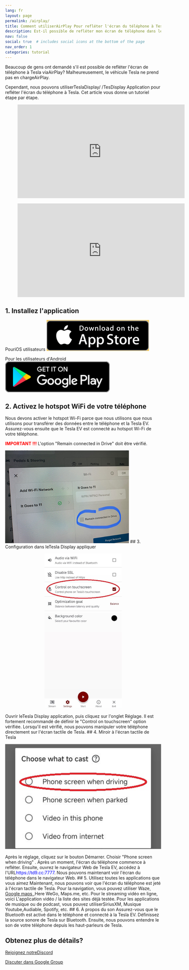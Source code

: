 ```yaml
---
lang: fr
layout: page
permalink: /airplay/
title: Comment utiliserAirPlay Pour refléter l'écran du téléphone à Tesla?
description: Est-il possible de refléter mon écran de téléphone dans le grand écran tactile de Tesla viaAirPlay?
nav: false
social: true  # includes social icons at the bottom of the page
nav_order: 1
categories: tutorial
---
```


Beaucoup de gens ont demandé s'il est possible de refléter l'écran de téléphone à Tesla viaAirPlay? Malheureusement, le véhicule Tesla ne prend pas en chargeAirPlay.

Cependant, nous pouvons utiliserTeslaDisplay/ /TesDisplay Application pour refléter l'écran du téléphone à Tesla. Cet article vous donne un tutoriel étape par étape.

<!-- blank line -->
<figure class= "video-container" >
  <iframe width= "540"  height= "303"  src= "https://www.youtube.com/embed/7gpRzQRM3uk"  frameborder= "0"  allowfullscreen= "true" > </iframe>
</figure>
<!-- blank line -->

<!-- blank line -->
<figure class= "video-container" >
  <iframe width= "540"  height= "303"  src= "https://www.youtube.com/embed/aocOKvVqriA"  frameborder= "0"  allowfullscreen= "true" > </iframe>
</figure>
<!-- blank line -->

## 1. Installez l'application

PouriOS utilisateurs
<a id = "appstore"  href = "https://apps.apple.com/app/tesdisplay-screen-mirror/id6469987744" >
<img src= "/assets/img/app-store-badge.png"  height= "100px" >
</a>

Pour les utilisateurs d'Android
<a id = "googleplay"  href = "https://play.google.com/store/apps/details?id=io.github.blackpill.tesladisplay&referrer=utm_source%3Dgithub%26utm_medium%3Dorganic" >
<img src= "/assets/img/google-play-badge.svg"  height= "100px" >
</a>

## 2. Activez le hotspot WiFi de votre téléphone
<p> Nous devons activer le hotspot Wi-Fi parce que nous utilisons que nous utilisons pour transférer des données entre le téléphone et la Tesla EV.
Assurez-vous ensuite que le Tesla EV est connecté au hotspot Wi-Fi de votre téléphone. </p>
<p><span style= "color: red" > <b> IMPORTANT !!! </b></span> L'option "Remain connected in Drive"  doit être vérifié. </p>
<img src= "/assets/img/wifi-connected.jpg"  height= "300px" >
## 3. Configuration dans leTesla Display appliquer
<p style= "text-align: center;" >
<img src= "/assets/img/settings-nav.jpg"  alt= "The settings of Tesla Display app"  height= "500px" >
</p>
Ouvrir leTesla Display application, puis cliquez sur l'onglet Réglage.
Il est fortement recommandé de définir le "Control on touchscreen"  option vérifiée. Lorsqu'il est vérifié, nous pouvons manipuler votre téléphone directement sur l'écran tactile de Tesla.
## 4. Miroir à l'écran tactile de Tesla
<p style= "text-align: center;" >
<img src= "/assets/img/phone-screen.jpg"  alt= "The start choice of Tesla Display app"  width= "540px" >
</p>
Après le réglage, cliquez sur le bouton Démarrer. Choisir "Phone screen when driving" . Après un moment, l'écran du téléphone commence à refléter.
Ensuite, ouvrez le navigateur Web de Tesla EV, accédez à l'URL<span style= "color:blue" >https://td9.cc:7777</span>. Nous pouvons maintenant voir l'écran du téléphone dans le navigateur Web.
## 5. Utilisez toutes les applications que vous aimez
Maintenant, nous pouvons voir que l'écran du téléphone est jeté à l'écran tactile de Tesla.
Pour la navigation, vous pouvez utiliser <un href = "/waze" >Waze</a>, <a href = "/gmap" > Google maps </a>,Here WeGo, Maps.me, etc.
Pour le streaming vidéo en ligne, voici <un href = "/sites" > L'application vidéo / la liste des sites </a> déjà testée.
Pour les applications de musique ou de podcast, vous pouvez utiliserSiriusXM, Musique Youtube,Audiable, Spotify, etc.
## 6. À propos du son
Assurez-vous que le Bluetooth est activé dans le téléphone et connecté à la Tesla EV.
Définissez la source sonore de Tesla sur Bluetooth.
Ensuite, nous pouvons entendre le son de votre téléphone depuis les haut-parleurs de Tesla.

## Obtenez plus de détails?
<p> <a href = "https://discord.gg/Tvbs9uWcN9"  cible = "_blank" > Rejoignez notreDiscord</a> </p>
<p> <a href = "https://groups.google.com/g/tesla-display"  cible = "_blank" > Discuter dans Google Group </a> </p>

